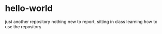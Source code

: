 # hello-world
just another repository
nothing new to report, sitting in class learning how to use the repository
